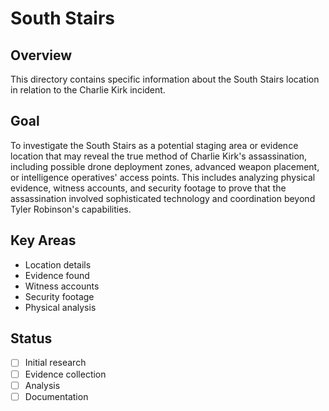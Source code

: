 # South Stairs

## Overview
This directory contains specific information about the South Stairs location in relation to the Charlie Kirk incident.

## Goal
To investigate the South Stairs as a potential staging area or evidence location that may reveal the true method of Charlie Kirk's assassination, including possible drone deployment zones, advanced weapon placement, or intelligence operatives' access points. This includes analyzing physical evidence, witness accounts, and security footage to prove that the assassination involved sophisticated technology and coordination beyond Tyler Robinson's capabilities.

## Key Areas
- Location details
- Evidence found
- Witness accounts
- Security footage
- Physical analysis

## Status
- [ ] Initial research
- [ ] Evidence collection
- [ ] Analysis
- [ ] Documentation